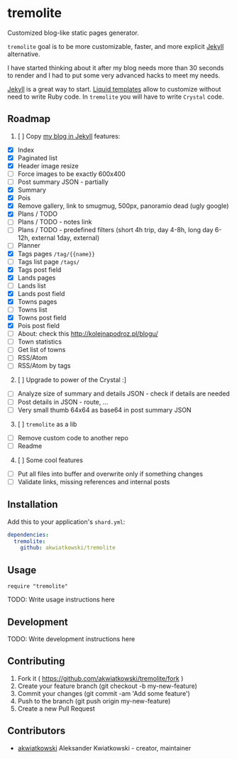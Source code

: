 # tremolite

Customized blog-like static pages generator.

`tremolite` goal is to be more customizable, faster,
and more explicit [Jekyll](https://jekyllrb.com/) alternative.

I have started
thinking about it after my blog needs more than 30 seconds to render and
I had to put some very advanced hacks to meet my needs.

[Jekyll](https://jekyllrb.com/) is a great way to start.
[Liquid templates](https://jekyllrb.com/docs/templates/) allow to customize
without need to write Ruby code. In `tremolite` you will have to write
`Crystal` code.

## Roadmap

1. [ ] Copy [my blog in Jekyll](http://odkrywajacpolske.pl/) features:
  * [x] Index
  * [x] Paginated list
  * [x] Header image resize
  * [ ] Force images to be exactly 600x400
  * [ ] Post summary JSON - partially
  * [x] Summary
  * [x] Pois
  * [x] Remove gallery, link to smugmug, 500px, panoramio dead (ugly google)
  * [x] Plans / TODO
  * [ ] Plans / TODO - notes link
  * [ ] Plans / TODO - predefined filters (short 4h trip, day 4-8h, long day 6-12h, external 1day, external)
  * [ ] Planner
  * [x] Tags pages `/tag/{{name}}`
  * [ ] Tags list page `/tags/`
  * [x] Tags post field
  * [x] Lands pages
  * [ ] Lands list
  * [x] Lands post field
  * [x] Towns pages
  * [ ] Towns list
  * [x] Towns post field
  * [x] Pois post field
  * [ ] About: check this http://kolejnapodroz.pl/blogu/
  * [ ] Town statistics
  * [ ] Get list of towns
  * [ ] RSS/Atom
  * [ ] RSS/Atom by tags

2. [ ] Upgrade to power of the Crystal :]
  * [ ] Analyze size of summary and details JSON - check if details are needed
  * [ ] Post details in JSON - route, ...
  * [ ] Very small thumb 64x64 as base64 in post summary JSON

3. [ ] `tremolite` as a lib
  * [ ] Remove custom code to another repo
  * [ ] Readme

4. [ ] Some cool features
  * [ ] Put all files into buffer and overwrite only if something changes
  * [ ] Validate links, missing references and internal posts

## Installation


Add this to your application's `shard.yml`:

```yaml
dependencies:
  tremolite:
    github: akwiatkowski/tremolite
```


## Usage


```crystal
require "tremolite"
```


TODO: Write usage instructions here

## Development

TODO: Write development instructions here

## Contributing

1. Fork it ( https://github.com/akwiatkowski/tremolite/fork )
2. Create your feature branch (git checkout -b my-new-feature)
3. Commit your changes (git commit -am 'Add some feature')
4. Push to the branch (git push origin my-new-feature)
5. Create a new Pull Request

## Contributors

- [akwiatkowski](https://github.com/akwiatkowski) Aleksander Kwiatkowski - creator, maintainer
